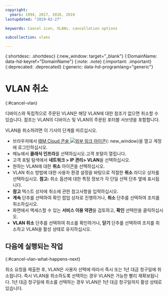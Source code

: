 ```yaml
---
copyright:
  years: 1994, 2017, 2018, 2019
lastupdated: "2019-02-27"

keywords: Cancel icon, VLANs, cancellation options

subcollection: vlans

---
```


{:shortdesc: .shortdesc}
{:new_window: target="_blank"}
{:DomainName: data-hd-keyref="DomainName"}
{:note: .note}
{:important: .important}
{:deprecated: .deprecated}
{:generic: data-hd-programlang="generic"}

# VLAN 취소
{:#cancel-vlan}

디바이스와 독립적으로 주문된 VLAN은 해당 VLAN에 대한 참조가 없으면 취소할 수 있습니다.  참조는 VLAN의 디바이스 및 VLAN의 주문된 포터블 서브넷을 포함합니다.

VLAN을 취소하려면 이 기사의 단계를 따르십시오.

* 브라우저에서 [IBM Cloud 콘솔 ![외부 링크 아이콘](../../icons/launch-glyph.svg "외부 링크 아이콘")](https://{DomainName}/){: new_window}을 열고 계정에 로그인하십시오.
* 메뉴에서 **클래식 인프라**를 선택하십시오.고객 포털이 열립니다.
* 고객 포털 탐색에서 **네트워크 > IP 관리> VLAN**을 선택하십시오.
* 원하는 VLAN에 대한 **취소** 아이콘을 선택하십시오.
* VLAN 취소 방법에 대한 사용자 환경 설정을 바탕으로 적절한 **취소** 라디오 상자를 선택하십시오. **참고:** 취소 옵션에 대한 특정 정보가 각 단일 선택 단추 옆에 표시됩니다.
* **참고** 텍스트 상자에 취소에 관한 참고사항을 입력하십시오.
* **계속** 단추를 선택하여 확인 팝업 상자로 진행하거나, **취소** 단추를 선택하여 조치를 취소하십시오.
* 화면에서 액세스할 수 있는 **서비스 이용 약관**을 검토하고, **확인** 선택란을 클릭하십시오.
* **VLAN 취소** 단추를 선택하여 취소를 확인하거나, **닫기** 단추를 선택하여 조치를 취소하고 VLAN을 활성 상태로 유지하십시오.

## 다음에 실행되는 작업
{:#cancel-vlan-what-happens-next}

취소 요청을 제출한 후, VLAN은 사용자 선택에 따라서 즉시 또는 1년 대금 청구일에 취소됩니다. 즉시 VLAN을 취소하도록 선택하는 경우 VLAN은 가능한 빨리 재확보됩니다. 1년 대금 청구일에 취소를 선택하는 경우 VLAN은 1년 대금 청구일까지 활성 상태로 있습니다.
